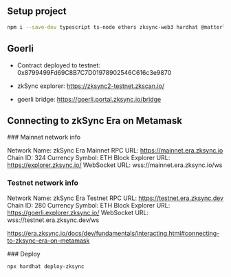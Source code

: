 ## Setup project

```sh
npm i --save-dev typescript ts-node ethers zksync-web3 hardhat @matterlabs/hardhat-zksync-solc @matterlabs/hardhat-zksync-deploy
```

## Goerli

- Contract deployed to testnet: 0x8799499Fd69C8B7C7D01978902546C616c3e9870

- zkSync explorer: https://zksync2-testnet.zkscan.io/

- goerli bridge: https://goerli.portal.zksync.io/bridge

## Connecting to zkSync Era on Metamask

### Mainnet network info

Network Name: zkSync Era Mainnet
RPC URL: https://mainnet.era.zksync.io
Chain ID: 324
Currency Symbol: ETH
Block Explorer URL: https://explorer.zksync.io/
WebSocket URL: wss://mainnet.era.zksync.io/ws

### Testnet network info

Network Name: zkSync Era Testnet
RPC URL: https://testnet.era.zksync.dev
Chain ID: 280
Currency Symbol: ETH
Block Explorer URL: https://goerli.explorer.zksync.io/
WebSocket URL: wss://testnet.era.zksync.dev/ws

https://era.zksync.io/docs/dev/fundamentals/interacting.html#connecting-to-zksync-era-on-metamask

### Deploy

```sh
npx hardhat deploy-zksync
```
